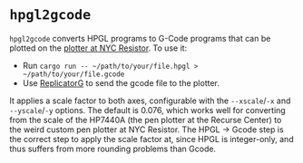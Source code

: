 # `hpgl2gcode`

`hpgl2gcode` converts HPGL programs to G-Code programs that can be plotted on the [plotter at NYC Resistor](https://trmm.net/Plotter). To use it:

* Run `cargo run -- ~/path/to/your/file.hpgl > ~/path/to/your/file.gcode`
* Use [ReplicatorG](http://replicat.org/) to send the gcode file to the plotter.

It applies a scale factor to both axes, configurable with the `--xscale`/`-x` and `--yscale`/`-y` options. The default is 0.076, which works well for converting from the scale of the HP7440A (the pen plotter at the Recurse Center) to the weird custom pen plotter at NYC Resistor. The HPGL -> Gcode step is the correct step to apply the scale factor at, since HPGL is integer-only, and thus suffers from more rounding problems than Gcode.
